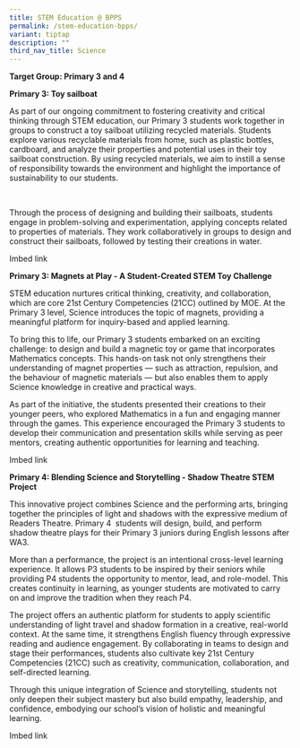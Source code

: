 ```yaml
---
title: STEM Education @ BPPS
permalink: /stem-education-bpps/
variant: tiptap
description: ""
third_nav_title: Science
---
```

<p><strong>Target Group: Primary 3 and 4</strong>
</p>
<p></p>
<p><strong>Primary 3: Toy sailboat</strong>
</p>
<p>As part of our ongoing commitment to fostering creativity and critical
thinking through STEM education, our Primary 3 students work together in
groups to construct a toy sailboat utilizing recycled materials. Students
explore various recyclable materials from home, such as plastic bottles,
cardboard, and analyze their properties and potential uses in their toy
sailboat construction. By using recycled materials, we aim to instill a
sense of responsibility towards the environment and highlight the importance
of sustainability to our students.</p>
<p>&nbsp;</p>
<p>Through the process of designing and building their sailboats, students
engage in problem-solving and experimentation, applying concepts related
to properties of materials. They work collaboratively in groups to design
and construct their sailboats, followed by testing their creations in water.</p>
<p>Imbed link</p>
<p><strong>Primary 3: Magnets at Play - A Student-Created STEM Toy Challenge</strong>
</p>
<p>STEM education nurtures critical thinking, creativity, and collaboration,
which are core 21st Century Competencies (21CC) outlined by MOE. At the
Primary 3 level, Science introduces the topic of magnets, providing a meaningful
platform for inquiry-based and applied learning.</p>
<p>To bring this to life, our Primary 3 students embarked on an exciting
challenge: to design and build a magnetic toy or game that incorporates
Mathematics concepts. This hands-on task not only strengthens their understanding
of magnet properties — such as attraction, repulsion, and the behaviour
of magnetic materials — but also enables them to apply Science knowledge
in creative and practical ways.</p>
<p>As part of the initiative, the students presented their creations to their
younger peers, who explored Mathematics in a fun and engaging manner through
the games. This experience encouraged the Primary 3 students to develop
their communication and presentation skills while serving as peer mentors,
creating authentic opportunities for learning and teaching.</p>
<p>Imbed link</p>
<p><strong>Primary 4: Blending Science and Storytelling - Shadow Theatre STEM Project</strong>
</p>
<p>This innovative project combines Science and the performing arts, bringing
together the principles of light and shadows with the expressive medium
of Readers Theatre. Primary 4&nbsp; students will design, build, and perform
shadow theatre plays for their Primary 3 juniors during English lessons
after WA3.</p>
<p>More than a performance, the project is an intentional cross-level learning
experience. It allows P3 students to be inspired by their seniors while
providing P4 students the opportunity to mentor, lead, and role-model.
This creates continuity in learning, as younger students are motivated
to carry on and improve the tradition when they reach P4.</p>
<p>The project offers an authentic platform for students to apply scientific
understanding of light travel and shadow formation in a creative, real-world
context. At the same time, it strengthens English fluency through expressive
reading and audience engagement. By collaborating in teams to design and
stage their performances, students also cultivate key 21st Century Competencies
(21CC) such as creativity, communication, collaboration, and self-directed
learning.</p>
<p>Through this unique integration of Science and storytelling, students
not only deepen their subject mastery but also build empathy, leadership,
and confidence, embodying our school’s vision of holistic and meaningful
learning.</p>
<p>Imbed link</p>
<p></p>
<p></p>